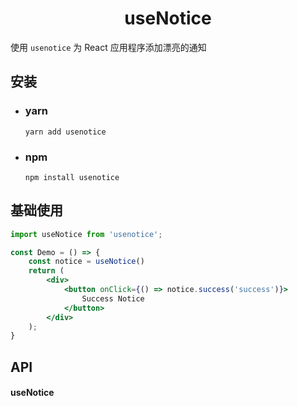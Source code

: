 <h1 align="center">useNotice</h1>

使用 `usenotice` 为 React 应用程序添加漂亮的通知

## 安装
- ### yarn
  ```
  yarn add usenotice
  ```

- ### npm
  ```
  npm install usenotice
  ```

## 基础使用
```jsx
import useNotice from 'usenotice';

const Demo = () => {
    const notice = useNotice()
    return (
        <div>
            <button onClick={() => notice.success('success')}>
                Success Notice
            </button>
        </div>
    );
}
```

## API
#### useNotice
```tsx

```
